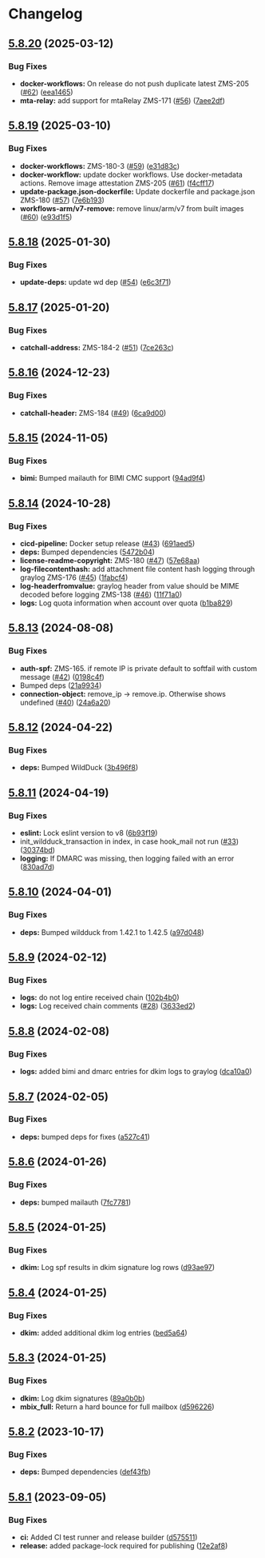 # Changelog

## [5.8.20](https://github.com/zone-eu/haraka-plugin-wildduck/compare/v5.8.19...v5.8.20) (2025-03-12)


### Bug Fixes

* **docker-workflows:** On release do not push duplicate latest ZMS-205 ([#62](https://github.com/zone-eu/haraka-plugin-wildduck/issues/62)) ([eea1465](https://github.com/zone-eu/haraka-plugin-wildduck/commit/eea14658bf33197ff071cf89d69ceff1f65202de))
* **mta-relay:** add support for mtaRelay ZMS-171 ([#56](https://github.com/zone-eu/haraka-plugin-wildduck/issues/56)) ([7aee2df](https://github.com/zone-eu/haraka-plugin-wildduck/commit/7aee2df44e722e48834ba2f9b013768655c9eb66))

## [5.8.19](https://github.com/zone-eu/haraka-plugin-wildduck/compare/v5.8.18...v5.8.19) (2025-03-10)


### Bug Fixes

* **docker-workflows:** ZMS-180-3 ([#59](https://github.com/zone-eu/haraka-plugin-wildduck/issues/59)) ([e31d83c](https://github.com/zone-eu/haraka-plugin-wildduck/commit/e31d83c2a6ef2cb1a057ebdeda5dcde4ef6122e8))
* **docker-workflow:** update docker workflows. Use docker-metadata actions. Remove image attestation ZMS-205 ([#61](https://github.com/zone-eu/haraka-plugin-wildduck/issues/61)) ([f4cff17](https://github.com/zone-eu/haraka-plugin-wildduck/commit/f4cff17732a98b7f40818ef65233c04e37a97728))
* **update-package.json-dockerfile:** Update dockerfile and package.json ZMS-180 ([#57](https://github.com/zone-eu/haraka-plugin-wildduck/issues/57)) ([7e6b193](https://github.com/zone-eu/haraka-plugin-wildduck/commit/7e6b193117b5992d9d8de41f5252278a67abf8f5))
* **workflows-arm/v7-remove:** remove linux/arm/v7 from built images ([#60](https://github.com/zone-eu/haraka-plugin-wildduck/issues/60)) ([e93d1f5](https://github.com/zone-eu/haraka-plugin-wildduck/commit/e93d1f55f55aaafd086fe301875a6c5551651b65))

## [5.8.18](https://github.com/nodemailer/haraka-plugin-wildduck/compare/v5.8.17...v5.8.18) (2025-01-30)


### Bug Fixes

* **update-deps:** update wd dep ([#54](https://github.com/nodemailer/haraka-plugin-wildduck/issues/54)) ([e6c3f71](https://github.com/nodemailer/haraka-plugin-wildduck/commit/e6c3f715c1dec2d5372189d21458a35255ab57f1))

## [5.8.17](https://github.com/nodemailer/haraka-plugin-wildduck/compare/v5.8.16...v5.8.17) (2025-01-20)


### Bug Fixes

* **catchall-address:** ZMS-184-2 ([#51](https://github.com/nodemailer/haraka-plugin-wildduck/issues/51)) ([7ce263c](https://github.com/nodemailer/haraka-plugin-wildduck/commit/7ce263cd7539c6cb939e54b33cf9edb7283cdc76))

## [5.8.16](https://github.com/nodemailer/haraka-plugin-wildduck/compare/v5.8.15...v5.8.16) (2024-12-23)


### Bug Fixes

* **catchall-header:** ZMS-184 ([#49](https://github.com/nodemailer/haraka-plugin-wildduck/issues/49)) ([6ca9d00](https://github.com/nodemailer/haraka-plugin-wildduck/commit/6ca9d009966b860c201e8b0c7c24856263369c3e))

## [5.8.15](https://github.com/nodemailer/haraka-plugin-wildduck/compare/v5.8.14...v5.8.15) (2024-11-05)


### Bug Fixes

* **bimi:** Bumped mailauth for BIMI CMC support ([94ad9f4](https://github.com/nodemailer/haraka-plugin-wildduck/commit/94ad9f4414d7ce65ef34f1c5364393e4cefd9840))

## [5.8.14](https://github.com/nodemailer/haraka-plugin-wildduck/compare/v5.8.13...v5.8.14) (2024-10-28)


### Bug Fixes

* **cicd-pipeline:** Docker setup release ([#43](https://github.com/nodemailer/haraka-plugin-wildduck/issues/43)) ([691aed5](https://github.com/nodemailer/haraka-plugin-wildduck/commit/691aed559eb40778fdda20956c8cf7b3f9c11d01))
* **deps:** Bumped dependencies ([5472b04](https://github.com/nodemailer/haraka-plugin-wildduck/commit/5472b04dce3a368819dd49ddbfca07df0706db90))
* **license-readme-copyright:** ZMS-180 ([#47](https://github.com/nodemailer/haraka-plugin-wildduck/issues/47)) ([57e68aa](https://github.com/nodemailer/haraka-plugin-wildduck/commit/57e68aacfda4d0281883bcbb2b5da5b3d30100db))
* **log-filecontenthash:** add attachment file content hash logging through graylog ZMS-176 ([#45](https://github.com/nodemailer/haraka-plugin-wildduck/issues/45)) ([1fabcf4](https://github.com/nodemailer/haraka-plugin-wildduck/commit/1fabcf4e4616469a9a9103cb4d087db04b890c5f))
* **log-headerfromvalue:** graylog header from value should be MIME decoded before logging ZMS-138 ([#46](https://github.com/nodemailer/haraka-plugin-wildduck/issues/46)) ([11f71a0](https://github.com/nodemailer/haraka-plugin-wildduck/commit/11f71a05c7532ad7c581232640e73b722bb55563))
* **logs:** Log quota information when account over quota ([b1ba829](https://github.com/nodemailer/haraka-plugin-wildduck/commit/b1ba829cd91ea5d34ae38b29ed1615a30b86b9a8))

## [5.8.13](https://github.com/nodemailer/haraka-plugin-wildduck/compare/v5.8.12...v5.8.13) (2024-08-08)


### Bug Fixes

* **auth-spf:** ZMS-165. if remote IP is private default to softfail with custom message ([#42](https://github.com/nodemailer/haraka-plugin-wildduck/issues/42)) ([0198c4f](https://github.com/nodemailer/haraka-plugin-wildduck/commit/0198c4fa6a3518cf2356ea3bf86e0081e93a5540))
* Bumped deps ([21a9934](https://github.com/nodemailer/haraka-plugin-wildduck/commit/21a99345a723b6b441b07dde5c8bb46c0b549ebc))
* **connection-object:** remove_ip -&gt; remove.ip. Otherwise shows undefined ([#40](https://github.com/nodemailer/haraka-plugin-wildduck/issues/40)) ([24a6a20](https://github.com/nodemailer/haraka-plugin-wildduck/commit/24a6a2077d8390de36c40f1f8be46e3a33485e04))

## [5.8.12](https://github.com/nodemailer/haraka-plugin-wildduck/compare/v5.8.11...v5.8.12) (2024-04-22)


### Bug Fixes

* **deps:** Bumped WildDuck ([3b496f8](https://github.com/nodemailer/haraka-plugin-wildduck/commit/3b496f8b2ad814b4acdc3670eea6dd775125032a))

## [5.8.11](https://github.com/nodemailer/haraka-plugin-wildduck/compare/v5.8.10...v5.8.11) (2024-04-19)


### Bug Fixes

* **eslint:** Lock eslint version to v8 ([6b93f19](https://github.com/nodemailer/haraka-plugin-wildduck/commit/6b93f19a5eb3b189c92170138bf5bc8f6ec1a762))
* init_wildduck_transaction in index, in case hook_mail not run ([#33](https://github.com/nodemailer/haraka-plugin-wildduck/issues/33)) ([30374bd](https://github.com/nodemailer/haraka-plugin-wildduck/commit/30374bd3621f723ee6069eb5f5a6bdfff68c9934))
* **logging:** If DMARC was missing, then logging failed with an error ([830ad7d](https://github.com/nodemailer/haraka-plugin-wildduck/commit/830ad7dfe7c0f38949d90d7a9ca97a3c22f0065d))

## [5.8.10](https://github.com/nodemailer/haraka-plugin-wildduck/compare/v5.8.9...v5.8.10) (2024-04-01)


### Bug Fixes

* **deps:** Bumped wildduck from 1.42.1 to 1.42.5 ([a97d048](https://github.com/nodemailer/haraka-plugin-wildduck/commit/a97d048ee240afa219adaf2d58c08c655bf66aeb))

## [5.8.9](https://github.com/nodemailer/haraka-plugin-wildduck/compare/v5.8.8...v5.8.9) (2024-02-12)


### Bug Fixes

* **logs:** do not log entire received chain ([102b4b0](https://github.com/nodemailer/haraka-plugin-wildduck/commit/102b4b0268c97c575090db38700e9ad02a03c26a))
* **logs:** Log received chain comments ([#28](https://github.com/nodemailer/haraka-plugin-wildduck/issues/28)) ([3633ed2](https://github.com/nodemailer/haraka-plugin-wildduck/commit/3633ed20548ba1ff91fa1c0c8ac2b23c63d8886e))

## [5.8.8](https://github.com/nodemailer/haraka-plugin-wildduck/compare/v5.8.7...v5.8.8) (2024-02-08)


### Bug Fixes

* **logs:** added bimi and dmarc entries for dkim logs to graylog ([dca10a0](https://github.com/nodemailer/haraka-plugin-wildduck/commit/dca10a02b9e765327ee506ca7549b5d5e3911333))

## [5.8.7](https://github.com/nodemailer/haraka-plugin-wildduck/compare/v5.8.6...v5.8.7) (2024-02-05)


### Bug Fixes

* **deps:** bumped deps for fixes ([a527c41](https://github.com/nodemailer/haraka-plugin-wildduck/commit/a527c41bf74cdbc2d223d1bfca468094b0db1d76))

## [5.8.6](https://github.com/nodemailer/haraka-plugin-wildduck/compare/v5.8.5...v5.8.6) (2024-01-26)


### Bug Fixes

* **deps:** bumped mailauth ([7fc7781](https://github.com/nodemailer/haraka-plugin-wildduck/commit/7fc77814615c6426915778a79b5c366ec9c494a9))

## [5.8.5](https://github.com/nodemailer/haraka-plugin-wildduck/compare/v5.8.4...v5.8.5) (2024-01-25)


### Bug Fixes

* **dkim:** Log spf results in dkim signature log rows ([d93ae97](https://github.com/nodemailer/haraka-plugin-wildduck/commit/d93ae973b756271850f837d4897417910834485e))

## [5.8.4](https://github.com/nodemailer/haraka-plugin-wildduck/compare/v5.8.3...v5.8.4) (2024-01-25)


### Bug Fixes

* **dkim:** added additional dkim log entries ([bed5a64](https://github.com/nodemailer/haraka-plugin-wildduck/commit/bed5a640b041fe8370afa9dd55e83ae2ed67bee7))

## [5.8.3](https://github.com/nodemailer/haraka-plugin-wildduck/compare/v5.8.2...v5.8.3) (2024-01-25)


### Bug Fixes

* **dkim:** Log dkim signatures ([89a0b0b](https://github.com/nodemailer/haraka-plugin-wildduck/commit/89a0b0bbec4cca5a2b12f620d04220d01771915b))
* **mbix_full:** Return a hard bounce for full mailbox ([d596226](https://github.com/nodemailer/haraka-plugin-wildduck/commit/d59622638b5599418ff062d5bd2ace1011c17f02))

## [5.8.2](https://github.com/nodemailer/haraka-plugin-wildduck/compare/v5.8.1...v5.8.2) (2023-10-17)


### Bug Fixes

* **deps:** Bumped dependencies ([def43fb](https://github.com/nodemailer/haraka-plugin-wildduck/commit/def43fb9eaee7ac4ab76ccb91f38a33c41693d4f))

## [5.8.1](https://github.com/nodemailer/haraka-plugin-wildduck/compare/v5.8.0...v5.8.1) (2023-09-05)


### Bug Fixes

* **ci:** Added CI test runner and release builder ([d575511](https://github.com/nodemailer/haraka-plugin-wildduck/commit/d5755118a904a35d2737c63b2780cb5151f55a22))
* **release:** added package-lock required for publishing ([12e2af8](https://github.com/nodemailer/haraka-plugin-wildduck/commit/12e2af890d3072e175b47e230241114a57487ea7))
